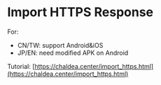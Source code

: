 # Import HTTPS Response

For:

- CN/TW: support Android&iOS
- JP/EN: need modified APK on Android

Tutorial: [https://chaldea.center/import_https.html](https://chaldea.center/import_https.html)
